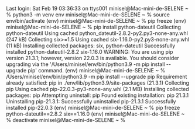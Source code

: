 Last login: Sat Feb 19 03:36:33 on ttys001
minisel@Mac-mini-de-SELENE ~ % python3 -m venv env 
minisel@Mac-mini-de-SELENE ~ % source env/bin/activate
(env) minisel@Mac-mini-de-SELENE ~ % pip freeze
(env) minisel@Mac-mini-de-SELENE ~ % pip install python-dateutil
Collecting python-dateutil
  Using cached python_dateutil-2.8.2-py2.py3-none-any.whl (247 kB)
Collecting six>=1.5
  Using cached six-1.16.0-py2.py3-none-any.whl (11 kB)
Installing collected packages: six, python-dateutil
Successfully installed python-dateutil-2.8.2 six-1.16.0
WARNING: You are using pip version 21.3.1; however, version 22.0.3 is available.
You should consider upgrading via the '/Users/minisel/env/bin/python3.9 -m pip install --upgrade pip' command.
(env) minisel@Mac-mini-de-SELENE ~ % /Users/minisel/env/bin/python3.9 -m pip install --upgrade pip
Requirement already satisfied: pip in ./env/lib/python3.9/site-packages (21.3.1)
Collecting pip
  Using cached pip-22.0.3-py3-none-any.whl (2.1 MB)
Installing collected packages: pip
  Attempting uninstall: pip
    Found existing installation: pip 21.3.1
    Uninstalling pip-21.3.1:
      Successfully uninstalled pip-21.3.1
Successfully installed pip-22.0.3
(env) minisel@Mac-mini-de-SELENE ~ % pip freeze
python-dateutil==2.8.2
six==1.16.0
(env) minisel@Mac-mini-de-SELENE ~ % deactivate
minisel@Mac-mini-de-SELENE ~ % 
